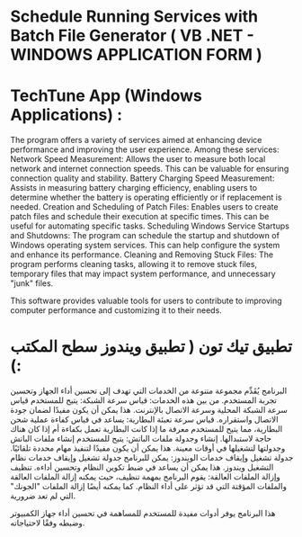 # Schedule Running Services with Batch File Generator ( VB .NET - WINDOWS APPLICATION FORM )

# TechTune App (Windows Applications) : 

The program offers a variety of services aimed at enhancing device performance and improving the user experience. Among these services:
Network Speed Measurement: Allows the user to measure both local network and internet connection speeds. This can be valuable for ensuring connection quality and stability.
Battery Charging Speed Measurement: Assists in measuring battery charging efficiency, enabling users to determine whether the battery is operating efficiently or if replacement is needed.
Creation and Scheduling of Patch Files: Enables users to create patch files and schedule their execution at specific times. This can be useful for automating specific tasks.
Scheduling Windows Service Startups and Shutdowns: The program can schedule the startup and shutdown of Windows operating system services. This can help configure the system and enhance its performance.
Cleaning and Removing Stuck Files: The program performs cleaning tasks, allowing it to remove stuck files, temporary files that may impact system performance, and unnecessary "junk" files.

This software provides valuable tools for users to contribute to improving computer performance and customizing it to their needs.


# تطبيق تيك تون ( تطبيق ويندوز سطح المكتب ):
البرنامج يُقَدِّم مجموعة متنوعة من الخدمات التي تهدف إلى تحسين أداء الجهاز وتحسين تجربة المستخدم. من بين هذه الخدمات:
قياس سرعة الشبكة: يتيح للمستخدم قياس سرعة الشبكة المحلية وسرعة الاتصال بالإنترنت. هذا يمكن أن يكون مفيدًا لضمان جودة الاتصال واستقراره.
قياس سرعة تعبئة البطارية: يساعد في قياس كفاءة عملية شحن البطارية، مما يتيح للمستخدم معرفة ما إذا كانت البطارية تعمل بكفاءة أم إذا كان هناك حاجة لاستبدالها.
إنشاء وجدولة ملفات الباتش: يتيح للمستخدم إنشاء ملفات الباتش وجدولتها لتشغيلها في أوقات معينة. هذا يمكن أن يكون مفيدًا لتنفيذ مهام محددة تلقائيًا.
جدولة تشغيل وإيقاف خدمات الويندوز: يمكن للبرنامج جدولة تشغيل وإيقاف خدمات نظام التشغيل ويندوز. هذا يمكن أن يساعد في ضبط تكوين النظام وتحسين أداءه.
تنظيف وإزالة الملفات العالقة: يقوم البرنامج بمهمة تنظيف، حيث يمكنه إزالة الملفات العالقة والملفات المؤقتة التي قد تؤثر على أداء النظام. كما يمكنه أيضًا إزالة الملفات "الجونك" التي لم تعد ضرورية.

هذا البرنامج يوفر أدوات مفيدة للمستخدم للمساهمة في تحسين أداء جهاز الكمبيوتر وضبطه وفقًا لاحتياجاته.
